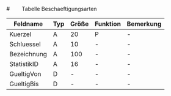 #        Tabelle Beschaeftigungsarten


| Feldname    | Typ | Größe | Funktion | Bemerkung |
|-------------|-----|-------|----------|-----------|
| Kuerzel     | A   | 20    | P        | -         |
| Schluessel  | A   | 10    | -        | -         |
| Bezeichnung | A   | 100   | -        | -         |
| StatistikID | A   | 16    | -        | -         |
| GueltigVon  | D   | -     | -        | -         |
| GueltigBis  | D   | -     | -        | -         |


